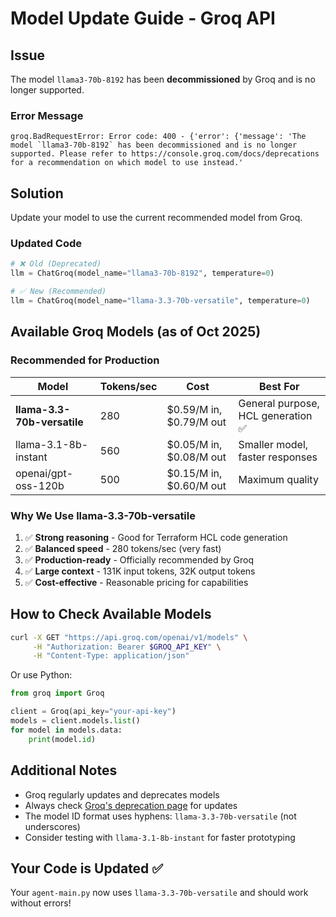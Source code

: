 # Model Update Guide - Groq API

## Issue
The model `llama3-70b-8192` has been **decommissioned** by Groq and is no longer supported.

### Error Message
```
groq.BadRequestError: Error code: 400 - {'error': {'message': 'The model `llama3-70b-8192` has been decommissioned and is no longer supported. Please refer to https://console.groq.com/docs/deprecations for a recommendation on which model to use instead.'
```

## Solution
Update your model to use the current recommended model from Groq.

### Updated Code
```python
# ❌ Old (Deprecated)
llm = ChatGroq(model_name="llama3-70b-8192", temperature=0)

# ✅ New (Recommended)
llm = ChatGroq(model_name="llama-3.3-70b-versatile", temperature=0)
```

## Available Groq Models (as of Oct 2025)

### Recommended for Production
| Model | Tokens/sec | Cost | Best For |
|-------|-----------|------|----------|
| **llama-3.3-70b-versatile** | 280 | $0.59/M in, $0.79/M out | General purpose, HCL generation ✅ |
| llama-3.1-8b-instant | 560 | $0.05/M in, $0.08/M out | Smaller model, faster responses |
| openai/gpt-oss-120b | 500 | $0.15/M in, $0.60/M out | Maximum quality |

### Why We Use llama-3.3-70b-versatile
1. ✅ **Strong reasoning** - Good for Terraform HCL code generation
2. ✅ **Balanced speed** - 280 tokens/sec (very fast)
3. ✅ **Production-ready** - Officially recommended by Groq
4. ✅ **Large context** - 131K input tokens, 32K output tokens
5. ✅ **Cost-effective** - Reasonable pricing for capabilities

## How to Check Available Models
```bash
curl -X GET "https://api.groq.com/openai/v1/models" \
     -H "Authorization: Bearer $GROQ_API_KEY" \
     -H "Content-Type: application/json"
```

Or use Python:
```python
from groq import Groq

client = Groq(api_key="your-api-key")
models = client.models.list()
for model in models.data:
    print(model.id)
```

## Additional Notes
- Groq regularly updates and deprecates models
- Always check [Groq's deprecation page](https://console.groq.com/docs/deprecations) for updates
- The model ID format uses hyphens: `llama-3.3-70b-versatile` (not underscores)
- Consider testing with `llama-3.1-8b-instant` for faster prototyping

## Your Code is Updated ✅
Your `agent-main.py` now uses `llama-3.3-70b-versatile` and should work without errors!
